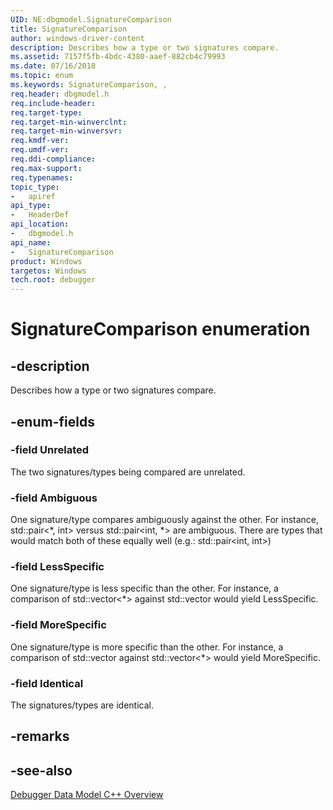 ```yaml
---
UID: NE:dbgmodel.SignatureComparison
title: SignatureComparison
author: windows-driver-content
description: Describes how a type or two signatures compare.
ms.assetid: 7157f5fb-4bdc-4380-aaef-882cb4c79993
ms.date: 07/16/2018
ms.topic: enum
ms.keywords: SignatureComparison, , 
req.header: dbgmodel.h
req.include-header:
req.target-type:
req.target-min-winverclnt:
req.target-min-winversvr:
req.kmdf-ver:
req.umdf-ver:
req.ddi-compliance:
req.max-support:
req.typenames: 
topic_type: 
-	apiref
api_type: 
-	HeaderDef
api_location: 
-	dbgmodel.h
api_name: 
-	SignatureComparison
product: Windows
targetos: Windows
tech.root: debugger
---
```


# SignatureComparison enumeration

## -description

Describes how a type or two signatures compare.

## -enum-fields

### -field Unrelated 
The two signatures/types being compared are unrelated.

### -field Ambiguous 
One signature/type compares ambiguously against the other.  For instance, std::pair<*, int> versus std::pair<int, *> are ambiguous.  There are types that would
 match both of these equally well (e.g.: std::pair<int, int>) 
 
### -field LessSpecific 
One signature/type is less specific than the other.  For instance, a comparison of std::vector<*> against std::vector<int> would yield LessSpecific.

### -field MoreSpecific 
One signature/type is more specific than the other.  For instance, a comparison of std::vector<int> against std::vector<*> would yield MoreSpecific.

### -field Identical 
The signatures/types are identical.

## -remarks

## -see-also

[Debugger Data Model C++ Overview](https://docs.microsoft.com/windows-hardware/drivers/debugger/data-model-cpp-overview)
